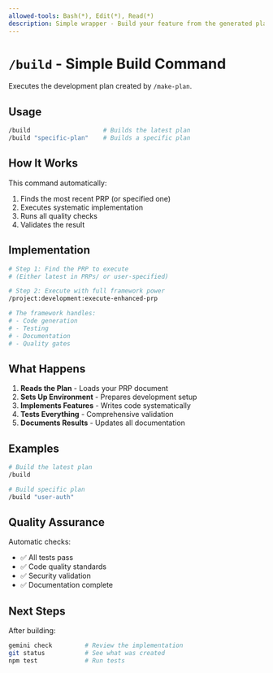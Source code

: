 ```yaml
---
allowed-tools: Bash(*), Edit(*), Read(*)
description: Simple wrapper - Build your feature from the generated plan
---
```


# `/build` - Simple Build Command

Executes the development plan created by `/make-plan`.

## Usage

```bash
/build                    # Builds the latest plan
/build "specific-plan"    # Builds a specific plan
```

## How It Works

This command automatically:
1. Finds the most recent PRP (or specified one)
2. Executes systematic implementation
3. Runs all quality checks
4. Validates the result

## Implementation

```bash
# Step 1: Find the PRP to execute
# (Either latest in PRPs/ or user-specified)

# Step 2: Execute with full framework power
/project:development:execute-enhanced-prp

# The framework handles:
# - Code generation
# - Testing
# - Documentation
# - Quality gates
```

## What Happens

1. **Reads the Plan** - Loads your PRP document
2. **Sets Up Environment** - Prepares development setup
3. **Implements Features** - Writes code systematically
4. **Tests Everything** - Comprehensive validation
5. **Documents Results** - Updates all documentation

## Examples

```bash
# Build the latest plan
/build

# Build specific plan
/build "user-auth"
```

## Quality Assurance

Automatic checks:
- ✅ All tests pass
- ✅ Code quality standards
- ✅ Security validation
- ✅ Documentation complete

## Next Steps

After building:
```bash
gemini check         # Review the implementation
git status           # See what was created
npm test             # Run tests
```